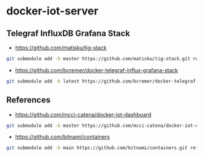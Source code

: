 # docker-iot-server

## Telegraf InfluxDB Grafana Stack
- https://github.com/matisku/tig-stack
```bash
git submodule add -b master https://github.com/matisku/tig-stack.git references/tig-stack
```
- https://github.com/bcremer/docker-telegraf-influx-grafana-stack
```bash
git submodule add -b latest https://github.com/bcremer/docker-telegraf-influx-grafana-stack.git references/docker-telegraf-influx-grafana-stack
```

## References
- https://github.com/mcci-catena/docker-iot-dashboard
```bash
git submodule add -b master https://github.com/mcci-catena/docker-iot-dashboard.git references/docker-iot-dashboard
```

- https://github.com/bitnami/containers
```bash
git submodule add -b main https://github.com/bitnami/containers.git references/bitnami
```
